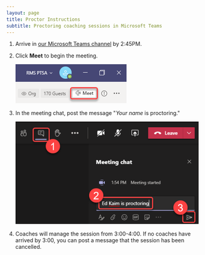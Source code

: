 ```yaml
---
layout: page
title: Proctor Instructions
subtitle: Proctoring coaching sessions in Microsoft Teams
---
```


1. Arrive in <a href="https://teams.microsoft.com/l/channel/19%3a732a7f9358af4a37affd3f56a592fbee%40thread.tacv2/General?groupId=1820c33d-ed0b-4685-9f38-c1b24c841dad&tenantId=f2d61132-f6d6-42d2-b97f-caa2960fb0f7" target="_blank">our Microsoft Teams channel</a> by 2:45PM.

1. Click **Meet** to begin the meeting.

    ![Starting a Teams meeting](/img/start-teams-meeting.png)

1. In the meeting chat, post the message "*Your name* is proctoring."

    ![Starting a Teams meeting](/img/post-teams-message.png)

1. Coaches will manage the session from 3:00-4:00. If no coaches have arrived by 3:00, you can post a message that the session has been cancelled.